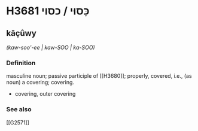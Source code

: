 # H3681 כָּסוּי / כסוי

## kâçûwy

_(kaw-soo'-ee | kaw-SOO | ka-SOO)_

### Definition

masculine noun; passive participle of [[H3680]]; properly, covered, i.e., (as noun) a covering; covering.

- covering, outer covering
### See also

[[G2571]]

